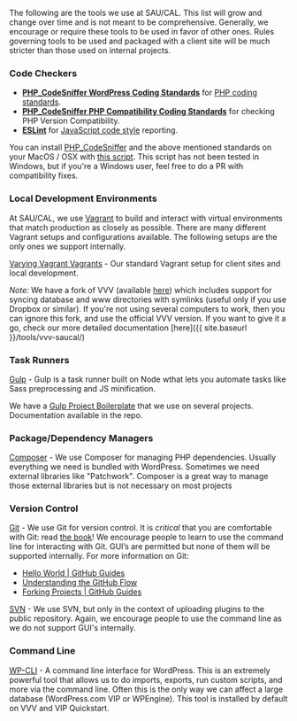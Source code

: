 The following are the tools we use at SAU/CAL. This list will grow and change over time and is not meant to be comprehensive. Generally, we encourage or require these tools to be used in favor of other ones. Rules governing tools to be used and packaged with a client site will be much stricter than those used on internal projects.

### Code Checkers

* **[PHP_CodeSniffer WordPress Coding Standards](https://github.com/WordPress-Coding-Standards/WordPress-Coding-Standards)** for [PHP coding standards](../php/#code-style--documentation).
* **[PHP_CodeSniffer PHP Compatibility Coding Standards](https://github.com/PHPCompatibility/PHPCompatibility)** for checking PHP Version Compatibility.
* **[ESLint](https://eslint.org/)** for [JavaScript code style](../javascript/#code-style--documentation) reporting.

You can install [PHP_CodeSniffer](https://github.com/squizlabs/PHP_CodeSniffer) and the above mentioned standards on your MacOS / OSX with [this script](https://github.com/saucal/wp-codesniffer-installer). This script has not been tested in Windows, but if you're a Windows user, feel free to do a PR with compatibility fixes.

### Local Development Environments

At SAU/CAL, we use [Vagrant](https://www.vagrantup.com/) to build and interact with virtual environments that match production as closely as possible. There are many different Vagrant setups and configurations available. The following setups are the only ones we support internally.

[Varying Vagrant Vagrants](https://github.com/Varying-Vagrant-Vagrants/VVV/) - Our standard Vagrant setup for client sites and local development. 

*Note:* We have a fork of VVV (available [here](https://github.com/saucal/VVV/tree/saucal_version)) which includes support for syncing database and www directories with symlinks (useful only if you use Dropbox or similar). If you're not using several computers to work, then you can ignore this fork, and use the official VVV version. If you want to give it a go, check our more detailed documentation [here]({{ site.baseurl }}/tools/vvv-saucal/)

### Task Runners

[Gulp](https://gulpjs.com/) - Gulp is a task runner built on Node wthat lets you automate tasks like Sass preprocessing and JS minification.

We have a [Gulp Project Boilerplate](https://github.com/saucal/project-gulp-boilerplate) that we use on several projects. Documentation available in the repo.

### Package/Dependency Managers

[Composer](https://getcomposer.org) - We use Composer for managing PHP dependencies. Usually everything we need is bundled with WordPress. Sometimes we need external libraries like "Patchwork". Composer is a great way to manage those external libraries but is not necessary on most projects

### Version Control

[Git](https://git-scm.com) - We use Git for version control. It is _critical_ that you are comfortable with Git: read [the book](https://git-scm.com/book/en/v2)! We encourage people to learn to use the command line for interacting with Git. GUI’s are permitted but none of them will be supported internally. For more information on Git:

* [Hello World \| GitHub Guides](https://guides.github.com/activities/hello-world/)
* [Understanding the GitHub Flow](https://guides.github.com/introduction/flow/)
* [Forking Projects \| GitHub Guides](https://guides.github.com/activities/forking/)

[SVN](https://subversion.apache.org/) - We use SVN, but only in the context of uploading plugins to the public repository. Again, we encourage people to use the command line as we do not support GUI's internally.

### Command Line

[WP-CLI](https://wp-cli.org) - A command line interface for WordPress. This is an extremely powerful tool that allows us to do imports, exports, run custom scripts, and more via the command line. Often this is the only way we can affect a large database (WordPress.com VIP or WPEngine). This tool is installed by default on VVV and VIP Quickstart.
